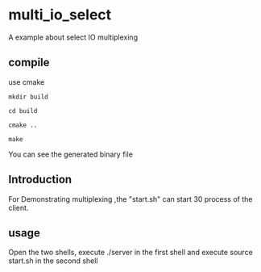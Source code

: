 # multi_io_select
A  example about select IO multiplexing

## compile
use cmake

`mkdir build`

`cd build`

`cmake ..`

`make`

You can see the generated binary file
## Introduction
For Demonstrating  multiplexing ,the "start.sh" can start 30 process of the client. 
## usage
Open the two shells, execute ./server in the first shell and execute  source start.sh in the second shell

